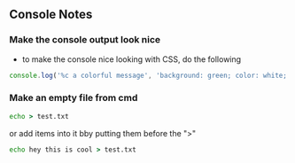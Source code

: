## Console Notes

### Make the console output look nice
- to make the console nice looking with CSS, do the following
```js
console.log('%c a colorful message', 'background: green; color: white; display: block;');
```

### Make an empty file from cmd
```cmd
echo > test.txt
```
or add items into it bby putting them before the ">"

```cmd
echo hey this is cool > test.txt
```